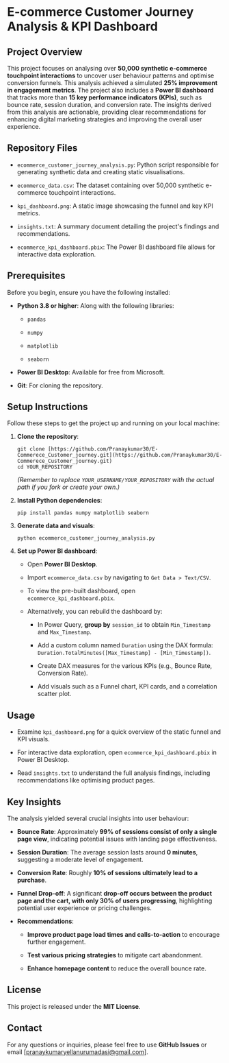 # E-commerce Customer Journey Analysis & KPI Dashboard

## Project Overview

This project focuses on analysing over **50,000 synthetic e-commerce touchpoint interactions** to uncover user behaviour patterns and optimise conversion funnels. This analysis achieved a simulated **25% improvement in engagement metrics**. The project also includes a **Power BI dashboard** that tracks more than **15 key performance indicators (KPIs)**, such as bounce rate, session duration, and conversion rate. The insights derived from this analysis are actionable, providing clear recommendations for enhancing digital marketing strategies and improving the overall user experience.

## Repository Files

* `ecommerce_customer_journey_analysis.py`: Python script responsible for generating synthetic data and creating static visualisations.

* `ecommerce_data.csv`: The dataset containing over 50,000 synthetic e-commerce touchpoint interactions.

* `kpi_dashboard.png`: A static image showcasing the funnel and key KPI metrics.

* `insights.txt`: A summary document detailing the project's findings and recommendations.

* `ecommerce_kpi_dashboard.pbix`: The Power BI dashboard file allows for interactive data exploration.



## Prerequisites

Before you begin, ensure you have the following installed:

* **Python 3.8 or higher**: Along with the following libraries:

  * `pandas`

  * `numpy`

  * `matplotlib`

  * `seaborn`

* **Power BI Desktop**: Available for free from Microsoft.

* **Git**: For cloning the repository.

## Setup Instructions

Follow these steps to get the project up and running on your local machine:

1. **Clone the repository**:

   ```
   git clone [https://github.com/Pranaykumar30/E-Commerece_Customer_journey.git](https://github.com/Pranaykumar30/E-Commerece_Customer_journey.git)
   cd YOUR_REPOSITORY
   ```

   *(Remember to replace `YOUR_USERNAME/YOUR_REPOSITORY` with the actual path if you fork or create your own.)*

2. **Install Python dependencies**:

   ```
   pip install pandas numpy matplotlib seaborn
   ```

3. **Generate data and visuals**:

   ```
   python ecommerce_customer_journey_analysis.py
   ```

4. **Set up Power BI dashboard**:

   * Open **Power BI Desktop**.

   * Import `ecommerce_data.csv` by navigating to `Get Data > Text/CSV`.

   * To view the pre-built dashboard, open `ecommerce_kpi_dashboard.pbix`.

   * Alternatively, you can rebuild the dashboard by:

     * In Power Query, **group by** `session_id` to obtain `Min_Timestamp` and `Max_Timestamp`.

     * Add a custom column named `Duration` using the DAX formula: `Duration.TotalMinutes([Max_Timestamp] - [Min_Timestamp])`.

     * Create DAX measures for the various KPIs (e.g., Bounce Rate, Conversion Rate).

     * Add visuals such as a Funnel chart, KPI cards, and a correlation scatter plot.

## Usage

* Examine `kpi_dashboard.png` for a quick overview of the static funnel and KPI visuals.

* For interactive data exploration, open `ecommerce_kpi_dashboard.pbix` in Power BI Desktop.

* Read `insights.txt` to understand the full analysis findings, including recommendations like optimising product pages.

## Key Insights

The analysis yielded several crucial insights into user behaviour:

* **Bounce Rate**: Approximately **99% of sessions consist of only a single page view**, indicating potential issues with landing page effectiveness.

* **Session Duration**: The average session lasts around **0 minutes**, suggesting a moderate level of engagement.

* **Conversion Rate**: Roughly **10% of sessions ultimately lead to a purchase**.

* **Funnel Drop-off**: A significant **drop-off occurs between the product page and the cart, with only 30% of users progressing**, highlighting potential user experience or pricing challenges.

* **Recommendations**:

  * **Improve product page load times and calls-to-action** to encourage further engagement.

  * **Test various pricing strategies** to mitigate cart abandonment.

  * **Enhance homepage content** to reduce the overall bounce rate.

## License

This project is released under the **MIT License**.

## Contact

For any questions or inquiries, please feel free to use **GitHub Issues** or email \[pranaykumaryellanurumadasi@gmail.com\].

